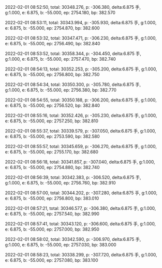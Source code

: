 2022-02-01 08:52:50, total: 30348.276, p: -306.380, delta:6.875 手, g:1.000, e: 6.875, b: -55.000, ep: 2754.180, bp: 382.570

2022-02-01 08:53:11, total: 30343.994, p: -305.930, delta:6.875 手, g:1.000, e: 6.875, b: -55.000, ep: 2754.870, bp: 382.600

2022-02-01 08:53:32, total: 30347.471, p: -306.230, delta:6.875 手, g:1.000, e: 6.875, b: -55.000, ep: 2756.490, bp: 382.840

2022-02-01 08:53:52, total: 30358.344, p: -304.450, delta:6.875 手, g:1.000, e: 6.875, b: -55.000, ep: 2757.470, bp: 382.740

2022-02-01 08:54:13, total: 30352.253, p: -305.200, delta:6.875 手, g:1.000, e: 6.875, b: -55.000, ep: 2756.800, bp: 382.750

2022-02-01 08:54:34, total: 30350.300, p: -305.780, delta:6.875 手, g:1.000, e: 6.875, b: -55.000, ep: 2756.380, bp: 382.770

2022-02-01 08:54:55, total: 30350.188, p: -306.200, delta:6.875 手, g:1.000, e: 6.875, b: -55.000, ep: 2756.520, bp: 382.840

2022-02-01 08:55:16, total: 30352.426, p: -305.230, delta:6.875 手, g:1.000, e: 6.875, b: -55.000, ep: 2757.250, bp: 382.810

2022-02-01 08:55:37, total: 30339.579, p: -307.050, delta:6.875 手, g:1.000, e: 6.875, b: -55.000, ep: 2753.590, bp: 382.580

2022-02-01 08:55:57, total: 30345.659, p: -306.270, delta:6.875 手, g:1.000, e: 6.875, b: -55.000, ep: 2755.170, bp: 382.680

2022-02-01 08:56:18, total: 30341.857, p: -307.040, delta:6.875 手, g:1.000, e: 6.875, b: -55.000, ep: 2754.880, bp: 382.740

2022-02-01 08:56:39, total: 30342.383, p: -306.520, delta:6.875 手, g:1.000, e: 6.875, b: -55.000, ep: 2756.760, bp: 382.910

2022-02-01 08:57:00, total: 30344.202, p: -307.280, delta:6.875 手, g:1.000, e: 6.875, b: -55.000, ep: 2756.800, bp: 383.010

2022-02-01 08:57:21, total: 30346.577, p: -306.380, delta:6.875 手, g:1.000, e: 6.875, b: -55.000, ep: 2757.540, bp: 382.990

2022-02-01 08:57:41, total: 30343.120, p: -306.600, delta:6.875 手, g:1.000, e: 6.875, b: -55.000, ep: 2757.000, bp: 382.950

2022-02-01 08:58:02, total: 30342.590, p: -306.970, delta:6.875 手, g:1.000, e: 6.875, b: -55.000, ep: 2757.030, bp: 383.000

2022-02-01 08:58:23, total: 30338.299, p: -307.720, delta:6.875 手, g:1.000, e: 6.875, b: -55.000, ep: 2757.080, bp: 383.100